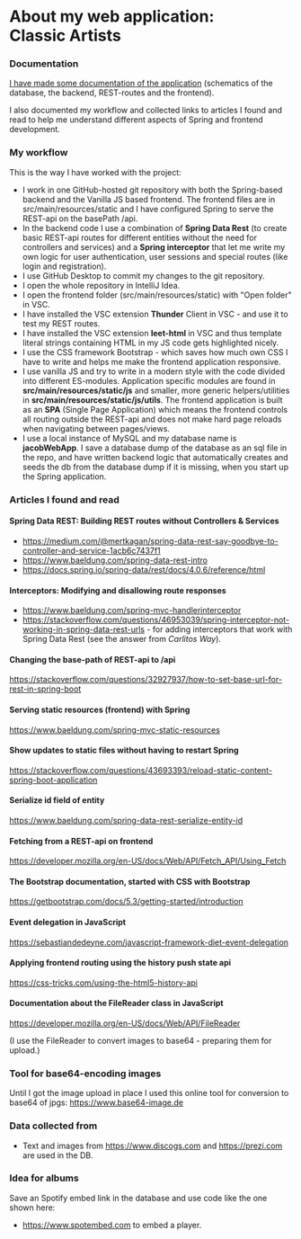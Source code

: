 # About my web application:<br>Classic Artists

### Documentation
[I have made some documentation of the application](/pdfs/flow-spring-app.pdf) (schematics of the database, the backend, REST-routes and the frontend).

I also documented my workflow and collected links to articles I found and read to help me understand different aspects of Spring and frontend development.

### My workflow
This is the way I have worked with the project:
* I work in one GitHub-hosted git repository with both the Spring-based backend and the Vanilla JS based frontend. The frontend files are in src/main/resources/static and I have configured Spring to serve the REST-api on the basePath /api.
* In the backend code I use a combination of **Spring Data Rest** (to create basic REST-api routes for different entities without the need for controllers and services) and a **Spring interceptor** that let me write my own logic for user authentication, user sessions and special routes (like login and registration).
* I use GitHub Desktop to commit my changes to the git repository.
* I open the whole repository in IntelliJ Idea.
* I open the frontend folder (src/main/resources/static) with "Open folder" in VSC.
* I have installed the VSC extension **Thunder** Client in VSC - and use it to test my REST routes.
* I have installed the VSC extension **leet-html** in VSC and thus template literal strings containing HTML in my JS code gets highlighted nicely.
* I use the CSS framework Bootstrap - which saves how much own CSS I have to write and helps me make the frontend application responsive.
* I use vanilla JS and try to write in a modern style with the code divided into different ES-modules. Application specific modules are found in **src/main/resources/static/js** and smaller, more generic helpers/utilities in **src/main/resources/static/js/utils**. The frontend application is built as an **SPA** (Single Page Application) which means the frontend controls all routing outside the REST-api and does not make hard page reloads when navigating between pages/views.
* I use a local instance of MySQL and my database name is **jacobWebApp**. I save a database dump of the database as an sql file in the repo, and have written backend logic that automatically creates and seeds the db from the database dump if it is missing, when you start up the Spring application.

### Articles I found and read

#### Spring Data REST: Building REST routes without Controllers & Services
* https://medium.com/@mertkagan/spring-data-rest-say-goodbye-to-controller-and-service-1acb6c7437f1
* https://www.baeldung.com/spring-data-rest-intro
* https://docs.spring.io/spring-data/rest/docs/4.0.6/reference/html

#### Interceptors: Modifying and disallowing route responses
* https://www.baeldung.com/spring-mvc-handlerinterceptor
* https://stackoverflow.com/questions/46953039/spring-interceptor-not-working-in-spring-data-rest-urls - for adding interceptors that work with Spring Data Rest (see the answer from *Carlitos Way*).

#### Changing the base-path of REST-api to /api
https://stackoverflow.com/questions/32927937/how-to-set-base-url-for-rest-in-spring-boot

#### Serving static resources (frontend) with Spring
https://www.baeldung.com/spring-mvc-static-resources

#### Show updates to static files without having to restart Spring
https://stackoverflow.com/questions/43693393/reload-static-content-spring-boot-application

#### Serialize id field of entity
https://www.baeldung.com/spring-data-rest-serialize-entity-id

#### Fetching from a REST-api on frontend
https://developer.mozilla.org/en-US/docs/Web/API/Fetch_API/Using_Fetch

#### The Bootstrap documentation, started with CSS with Bootstrap
https://getbootstrap.com/docs/5.3/getting-started/introduction

#### Event delegation in JavaScript
https://sebastiandedeyne.com/javascript-framework-diet-event-delegation

#### Applying frontend routing using the history push state api
https://css-tricks.com/using-the-html5-history-api

#### Documentation about the FileReader class in JavaScript
https://developer.mozilla.org/en-US/docs/Web/API/FileReader

(I use the FileReader to convert images to base64 - preparing them for upload.)

### Tool for base64-encoding images
Until I got the image upload in place I used this online tool for conversion to base64 of jpgs:
https://www.base64-image.de

### Data collected from
* Text and images from https://www.discogs.com and https://prezi.com are used in the DB.

### Idea for albums
Save an Spotify embed link in the database and use code like the one shown here:
* https://www.spotembed.com to embed a player.